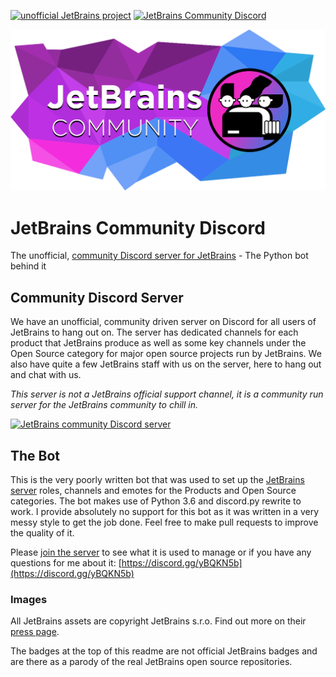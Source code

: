 [![unofficial JetBrains project](https://goo.gl/uHwC96)](https://confluence.jetbrains.com/display/ALL/JetBrains+on+GitHub)
[![JetBrains Community Discord](https://goo.gl/xe5fjk)](https://discord.gg/yBQKN5b)

[![JetBrains Community](jetbrains_logos/brand.png)](https://discord.gg/yBQKN5b)

# JetBrains Community Discord
The unofficial, [community Discord server for JetBrains](https://discord.gg/yBQKN5b) - The Python bot behind it

## Community Discord Server

We have an unofficial, community driven server on Discord for all users of JetBrains to hang out on.
The server has dedicated channels for each product that JetBrains produce as well as some key channels under the Open
 Source category for major open source projects run by JetBrains.
We also have quite a few JetBrains staff with us on the server, here to hang out and chat with us.

*This server is not a JetBrains official support channel, it is a community run server for the JetBrains community to
 chill in.*

[![JetBrains community Discord server](https://discordapp.com/api/guilds/433980600391696384/embed.png?style=banner3)
](https://discord.gg/yBQKN5b)

## The Bot

This is the very poorly written bot that was used to set up the [JetBrains server](https://discord.gg/yBQKN5b) roles,
 channels and emotes for the Products and Open Source categories.
The bot makes use of Python 3.6 and discord.py rewrite to work.
I provide absolutely no support for this bot as it was written in a very messy style to get the job done.
Feel free to make pull requests to improve the quality of it.

Please [join the server](https://discord.gg/yBQKN5b) to see what it is used to manage or if you have any questions for
 me about it: [https://discord.gg/yBQKN5b](https://discord.gg/yBQKN5b)

### Images

All JetBrains assets are copyright JetBrains s.r.o. Find out more on their [press page](https://www.jetbrains.com/company/press/).

The badges at the top of this readme are not official JetBrains badges and are there as a parody of the real JetBrains
 open source repositories.
